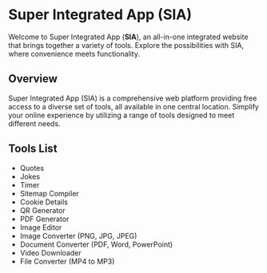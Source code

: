 # Super Integrated App (SIA)

Welcome to Super Integrated App (**SIA**), an all-in-one integrated website that brings together a variety of tools. Explore the possibilities with SIA, where convenience meets functionality.

## Overview

Super Integrated App (SIA) is a comprehensive web platform providing free access to a diverse set of tools, all available in one central location. Simplify your online experience by utilizing a range of tools designed to meet different needs.

## Tools List

- Quotes
- Jokes
- Timer
- Sitemap Compiler
- Cookie Details
- QR Generator
- PDF Generator
- Image Editor
- Image Converter (PNG, JPG, JPEG)
- Document Converter (PDF, Word, PowerPoint)
- Video Downloader
- File Converter (MP4 to MP3)
